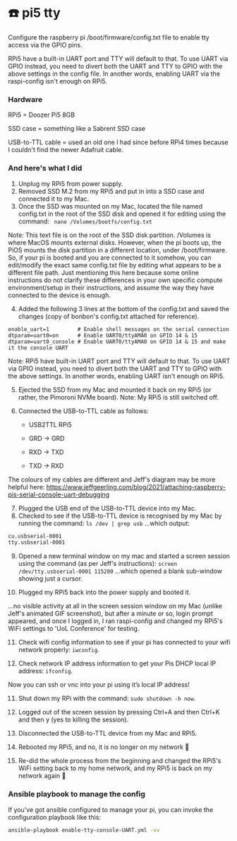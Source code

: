 # :telephone: pi5 tty

Configure the raspberry pi /boot/firmware/config.txt file to enable tty access via the GPIO pins.

RPi5 have a built-in UART port and TTY will default to that. To use UART via GPIO instead, you need to divert both the UART and TTY to GPIO with the above settings in the config file. In another words, enabling UART via the raspi-config isn't enough on RPi5.

### Hardware

RPi5 = Doozer Pi5 8GB

SSD case = something like a Sabrent SSD case

USB-to-TTL cable = used an old one I had since before RPi4 times because I couldn't find the newer Adafruit cable.

### And here's what I did

1. Unplug my RPi5 from power supply.
2. Removed SSD M.2 from my RPi5 and put in into a SSD case and connected it to my Mac.
3. Once the SSD was mounted on my Mac, located the file named config.txt in the root of the SSD disk and opened it for editing using the command: ``` nano /Volumes/bootfs/config.txt``` 

Note: This text file is on the root of the SSD disk partition. /Volumes is where MacOS mounts external disks. However, when the pi boots up, the PiOS mounts the disk partition in a different location, under /boot/firmware. So, if your pi is booted and you are connected to it somehow, you can edit/modify the exact same config.txt file by editing what appears to be a different file path. Just mentioning this here because some online instructions do not clarify these differences in your own specific compute environment/setup in their instructions, and assume the way they have connected to the device is enough.

4. Added the following 3 lines at the bottom of the config.txt and saved the changes (copy of bonbon's config.txt attached for reference).

```  
enable_uart=1         # Enable shell messages on the serial connection
dtparam=uart0=on      # Enable UART0/ttyAMA0 on GPIO 14 & 15
dtparam=uart0_console # Enable UART0/ttyAMA0 on GPIO 14 & 15 and make it the console UART
```

Note: RPi5 have built-in UART port and TTY will default to that. To use UART via GPIO instead, you need to divert both the UART and TTY to GPIO with the above settings. In another words, enabling UART isn't enough on RPi5.

5. Ejected the SSD from my Mac and mounted it back on my RPi5 (or rather, the Pimoroni NVMe board). Note: My RPi5 is still switched off.
6. Connected the USB-to-TTL cable as follows:

   -   USB2TTL    RPi5


   -   GRD   ->   GRD


   -   RXD   ->   TXD


   -   TXD   ->   RXD


  The colours of my cables are different and Jeff's diagram may be more helpful here:  https://www.jeffgeerling.com/blog/2021/attaching-raspberry-pis-serial-console-uart-debugging

7. Plugged the USB end of the USB-to-TTL device into my Mac.
8. Checked to see if the USB-to-TTL device is recognised by my Mac by running the command: `ls /dev | grep usb`  ...which output:

 ```bash
 cu.usbserial-0001
 tty.usbserial-0001
 ```

9. Opened a new terminal window on my mac and started a screen session using the command (as per Jeff's instructions): `screen /dev/tty.usbserial-0001 115200`  ...which opened a blank sub-window showing just a cursor.

10. Plugged my RPi5 back into the power supply and booted it.

  ...no visible activity at all in the screen session window on my Mac (unlike Jeff's animated GIF screenshot), but after a minute or so, login prompt appeared, and once I logged in, I ran raspi-config and changed my RPi5's WiFi settings to 'UoL Conference' for testing.

11. Check wifi config information to see if your pi has connected to your wifi network properly: `iwconfig`.

12. Check network IP address information to get your Pis DHCP local IP address: `ifconfig`.

Now you can ssh or vnc into your pi using it’s local IP address!

11. Shut down my RPi with the command: `sudo shutdown -h now`.

12. Logged out of the screen session by pressing Ctrl+A and then Ctrl+K and then y (yes to killing the session). 
13. Disconnected the USB-to-TTL device from my Mac and RPi5.
14. Rebooted my RPi5, and no, it is no longer on my network 🥳
15. Re-did the whole process from the beginning and changed the RPi5's WiFi setting back to my home network, and my RPi5 is back on my network again 🎉

### Ansible playbook to manage the config

If you've got ansible configured to manage your pi, you can invoke the configuration playbook like this:

```bash
ansible-playbook enable-tty-console-UART.yml -vv
```

